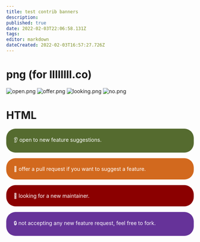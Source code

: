 ```yaml
---
title: test contrib banners
description: 
published: true
date: 2022-02-03T22:06:58.131Z
tags: 
editor: markdown
dateCreated: 2022-02-03T16:57:27.726Z
---
```


# png (for llllllll.co)

![open.png](/meta/open.png)
![offer.png](/meta/offer.png)
![looking.png](/meta/looking.png)
![no.png](/meta/no.png)


# HTML

<div style="padding: 20px; border-radius: 25px; background-color: DarkOliveGreen; color: white; margin-bottom: 15px;">
  👂 open to new feature suggestions.
</div> 

<div style="padding: 20px; border-radius: 25px; background-color: Chocolate; color: white; margin-bottom: 15px;">
  📮 offer a pull request if you want to suggest a feature.
</div> 


<div style="padding: 20px; border-radius: 25px; background-color: darkred; color: white; margin-bottom: 15px;">
  🔑 looking for a new maintainer.
</div> 

<div style="padding: 20px; border-radius: 25px; background-color: RebeccaPurple; color: white; margin-bottom: 15px;">
  🔒 not accepting any new feature request, feel free to fork.
</div> 

